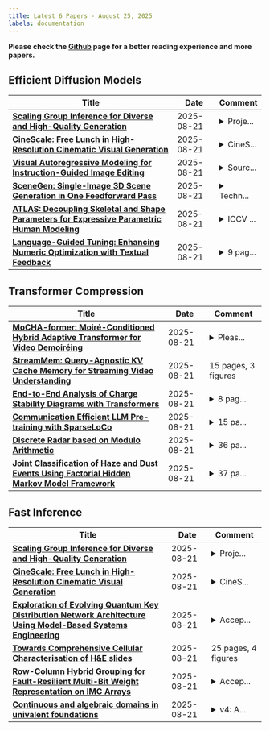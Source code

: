 ```yaml
---
title: Latest 6 Papers - August 25, 2025
labels: documentation
---
```

**Please check the [Github](https://github.com/zezhishao/MTS_Daily_ArXiv) page for a better reading experience and more papers.**

## Efficient Diffusion Models
| **Title** | **Date** | **Comment** |
| --- | --- | --- |
| **[Scaling Group Inference for Diverse and High-Quality Generation](http://arxiv.org/abs/2508.15773v1)** | 2025-08-21 | <details><summary>Proje...</summary><p>Project website: https://www.cs.cmu.edu/~group-inference, GitHub: https://github.com/GaParmar/group-inference</p></details> |
| **[CineScale: Free Lunch in High-Resolution Cinematic Visual Generation](http://arxiv.org/abs/2508.15774v1)** | 2025-08-21 | <details><summary>CineS...</summary><p>CineScale is an extended work of FreeScale (ICCV 2025). Project Page: https://eyeline-labs.github.io/CineScale/, Code Repo: https://github.com/Eyeline-Labs/CineScale</p></details> |
| **[Visual Autoregressive Modeling for Instruction-Guided Image Editing](http://arxiv.org/abs/2508.15772v1)** | 2025-08-21 | <details><summary>Sourc...</summary><p>Source codes and models are available at https://github.com/HiDream-ai/VAREdit</p></details> |
| **[SceneGen: Single-Image 3D Scene Generation in One Feedforward Pass](http://arxiv.org/abs/2508.15769v1)** | 2025-08-21 | <details><summary>Techn...</summary><p>Technical Report; Project Page: https://mengmouxu.github.io/SceneGen</p></details> |
| **[ATLAS: Decoupling Skeletal and Shape Parameters for Expressive Parametric Human Modeling](http://arxiv.org/abs/2508.15767v1)** | 2025-08-21 | <details><summary>ICCV ...</summary><p>ICCV 2025; Website: https://jindapark.github.io/projects/atlas/</p></details> |
| **[Language-Guided Tuning: Enhancing Numeric Optimization with Textual Feedback](http://arxiv.org/abs/2508.15757v1)** | 2025-08-21 | <details><summary>9 pag...</summary><p>9 pages, 4 figures, 4 tables</p></details> |

## Transformer Compression
| **Title** | **Date** | **Comment** |
| --- | --- | --- |
| **[MoCHA-former: Moiré-Conditioned Hybrid Adaptive Transformer for Video Demoiréing](http://arxiv.org/abs/2508.14423v2)** | 2025-08-21 | <details><summary>Pleas...</summary><p>Please visit our project page at [this http URL link](https://cmlab-korea.github.io/MoCHAformer-Demo/)</p></details> |
| **[StreamMem: Query-Agnostic KV Cache Memory for Streaming Video Understanding](http://arxiv.org/abs/2508.15717v1)** | 2025-08-21 | 15 pages, 3 figures |
| **[End-to-End Analysis of Charge Stability Diagrams with Transformers](http://arxiv.org/abs/2508.15710v1)** | 2025-08-21 | <details><summary>8 pag...</summary><p>8 pages, 2 figures, RM and LS contributed equally</p></details> |
| **[Communication Efficient LLM Pre-training with SparseLoCo](http://arxiv.org/abs/2508.15706v1)** | 2025-08-21 | <details><summary>15 pa...</summary><p>15 pages, 9 tables, 2 figures</p></details> |
| **[Discrete Radar based on Modulo Arithmetic](http://arxiv.org/abs/2508.15671v1)** | 2025-08-21 | <details><summary>36 pa...</summary><p>36 pages, 7 figures, submitted to EURASIP JASP</p></details> |
| **[Joint Classification of Haze and Dust Events Using Factorial Hidden Markov Model Framework](http://arxiv.org/abs/2508.15661v1)** | 2025-08-21 | <details><summary>37 pa...</summary><p>37 pages, 15 figures, 15 tables. Submitted to Journal of the Royal Statistical Society: Series C (Applied Statistics)</p></details> |

## Fast Inference
| **Title** | **Date** | **Comment** |
| --- | --- | --- |
| **[Scaling Group Inference for Diverse and High-Quality Generation](http://arxiv.org/abs/2508.15773v1)** | 2025-08-21 | <details><summary>Proje...</summary><p>Project website: https://www.cs.cmu.edu/~group-inference, GitHub: https://github.com/GaParmar/group-inference</p></details> |
| **[CineScale: Free Lunch in High-Resolution Cinematic Visual Generation](http://arxiv.org/abs/2508.15774v1)** | 2025-08-21 | <details><summary>CineS...</summary><p>CineScale is an extended work of FreeScale (ICCV 2025). Project Page: https://eyeline-labs.github.io/CineScale/, Code Repo: https://github.com/Eyeline-Labs/CineScale</p></details> |
| **[Exploration of Evolving Quantum Key Distribution Network Architecture Using Model-Based Systems Engineering](http://arxiv.org/abs/2508.15733v1)** | 2025-08-21 | <details><summary>Accep...</summary><p>Accepted by the IEEE International Symposium on Systems Engineering, Oct 28-30, 2025</p></details> |
| **[Towards Comprehensive Cellular Characterisation of H&E slides](http://arxiv.org/abs/2508.09926v2)** | 2025-08-21 | 25 pages, 4 figures |
| **[Row-Column Hybrid Grouping for Fault-Resilient Multi-Bit Weight Representation on IMC Arrays](http://arxiv.org/abs/2508.15685v1)** | 2025-08-21 | <details><summary>Accep...</summary><p>Accepted to appear at ICCAD'25 (Munich, Germany)</p></details> |
| **[Continuous and algebraic domains in univalent foundations](http://arxiv.org/abs/2407.06956v4)** | 2025-08-21 | <details><summary>v4: A...</summary><p>v4: Accepted for publication in the Journal of Pure and Applied Algebra. This revision adds an abridged version of arXiv:2407.06952 at the request of the journal</p></details> |

